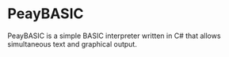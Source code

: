 PeayBASIC
=========

PeayBASIC is a simple BASIC interpreter written in C# that allows simultaneous text and graphical output.
